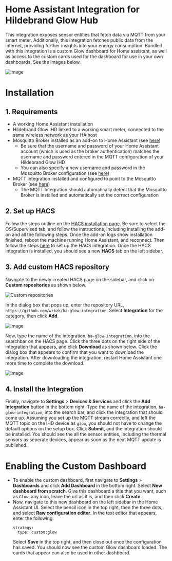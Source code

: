 # Home Assistant Integration for Hildebrand Glow Hub
This integration exposes sensor entities that fetch data via MQTT from your smart meter. Additionally, this integration fetches public data from the internet, providing further insights into your energy consumption. Bundled with this integration is a custom Glow dashboard for Home assistant, as well as access to the custom cards used for the dashboard for use in your own dashboards. See the images below.

![image](https://github.com/user-attachments/assets/7e3c5cf3-e07d-4cdf-b1ad-148d18aa8687)

# Installation
## 1. Requirements
- A working Home Assistant installation
- Hildebrand Glow IHD linked to a working smart meter, connected to the same wireless network as your HA host
- Mosquitto Broker installed as an add-on to Home Assistant (see [here](https://github.com/home-assistant/addons/blob/master/mosquitto/DOCS.md))
  - Be sure that the username and password of your Home Assistant account (which is used as the broker authentication) matches the username and password entered in the MQTT configuration of your Hildebrand Glow IHD
  - You can also specify a new username and password in the Mosquitto Broker configuration (see [here](https://github.com/home-assistant/addons/blob/master/mosquitto/DOCS.md#option-logins-optional))
- MQTT Integration installed and configured to point to the Mosquitto Broker (see [here](https://www.home-assistant.io/integrations/mqtt/))
  - The MQTT Integration should automatically detect that the Mosquitto Broker is installed and automatically set the correct configuration

## 2. Set up HACS
Follow the steps outline on the [HACS installation page](https://hacs.xyz/docs/use/download/download/). Be sure to select the OS/Supervised tab, and follow the instructions, including installing the add-on and all the following steps. Once the add-on logs show installation finished, reboot the machine running Home Assistant, and reconnect. Then follow the steps [here](https://hacs.xyz/docs/use/configuration/basic/) to set up the HACS integration. Once the HACS integration is installed, you should see a new **HACS** tab on the left sidebar.

## 3. Add custom HACS repository
Navigate to the newly created HACS page on the sidebar, and click on **Custom repositories** as shown below.

![Custom repositories](https://github.com/user-attachments/assets/e0445598-0787-4f0a-bd49-0fd5ab036314)

In the dialog box that pops up, enter the repository URL, `https://github.com/wrkzk/ha-glow-integration`. Select **Integration** for the category, then click **Add**.

![image](https://github.com/user-attachments/assets/280ed5de-d0ed-4021-975c-74f61b48fcf1)

Now, type the name of the integration, `ha-glow-integration`, into the searchbar on the HACS page. Click the three dots on the right side of the integration that appears, and click **Download** as shown below. Click the dialog box that appears to confirm that you want to download the integration. After downloading the integration, restart Home Assistant one more time to complete the download.

![image](https://github.com/user-attachments/assets/4025d5d7-daf5-4b9e-867c-3435818bc3f1)

## 4. Install the Integration

Finally, navigate to **Settings** > **Devices & Services** and click the **Add Integration** button in the bottom right. Type the name of the integration, `ha-glow-integration`, into the search bar, and click the integration that should come up. Assuming you set up the MQTT stream correctly, and left the MQTT topic on the IHD device as `glow`, you should not have to change the default options on the setup box. Click **Submit**, and the integration should be installed. You should see the all the sensor entities, including the thermal sensors as seperate devices, appear as soon as the next MQTT update is published.

# Enabling the Custom Dashboard
- To enable the custom dashboard, first navigate to **Settings** > **Dashboards** and click **Add Dashboard** in the bottom right. Select **New dashboard from scratch**. Give this dashboard a title that you want, such as `Glow`, any icon, leave the url as it is, and then click **Create**.
- Now, navigate to this new dashboard on the left sidebar in the Home Assistant UI. Select the pencil icon in the top right, then the three dots, and select **Raw configuration editor**. In the text editor that appears, enter the following:
  ```
  strategy:
    type: custom:glow
  ```
  Select **Save** in the top right, and then close out once the configuration has saved. You should now see the custom Glow dashboard loaded. The cards that appear can also be used in other dashboard.
